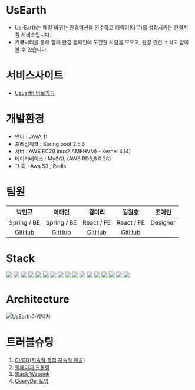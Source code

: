 # UsEarth
  * Us-Earth는 매일 바뀌는 환경미션을 완수하고 캐릭터(나무)를 성장시키는 환경지킴 서비스입니다. 
  * 커뮤니티를 통해 함께 환경 캠페인에 도전할 사람을 모으고, 환경 관련 소식도 받아볼 수 있습니다.
# 서비스사이트
  * [UsEarth 바로가기](https://usearth.co.kr)
# 개발환경
  * 언어  : JAVA 11
  * 프레임워크 : Spring boot 2.5.3
  * 서버 :  AWS EC2(Linux2 AMI(HVM) - Kernel 4.14)
  * 데이터베이스 :  MySQL (AWS RDS,8.0.28)
  * 그 외 : Aws S3 , Redis 
  
# 팀원
|박민규|이태민|김미리|김원호|조예린|
|:------:|:---:|:---:|:---:|:---:|
|Spring / BE|Spring / BE|React / FE|React / FE|Designer|
|[GitHub](https://github.com/Minkyu222341)|[GitHub](https://github.com/PhiloMonx1)|[GitHub](https://github.com/loveyoujgb)|[GitHub](https://github.com/woonhk90/us-earth_fe)||
# Stack
<img src="https://img.shields.io/badge/java-007396?style=for-the-badge&logo=java&logoColor=white"> <img src="https://img.shields.io/badge/spring-6DB33F?style=for-the-badge&logo=spring&logoColor=white"> <img src="https://img.shields.io/badge/springboot-6DB33F?style=for-the-badge&logo=springboot&logoColor=white"> <img src="https://img.shields.io/badge/gradle-02303A?style=for-the-badge&logo=gradle&logoColor=white"> 
<img src="https://img.shields.io/badge/mysql-4479A1?style=for-the-badge&logo=mysql&logoColor=white"> <img src="https://img.shields.io/badge/querydsl -F8DC75?style=for-the-badge&logo=querydsl&logoColor=white"> <img src="https://img.shields.io/badge/linux-FCC624?style=for-the-badge&logo=linux&logoColor=black"> 
<img src="https://img.shields.io/badge/amazonaws-232F3E?style=for-the-badge&logo=amazonaws&logoColor=white"> <img src="https://img.shields.io/badge/codedeploy -569A31?style=for-the-badge&logo=codedeploy&logoColor=white"> <img src="https://img.shields.io/badge/AmazonS3 -569A31?style=for-the-badge&logo=AmazonS3&logoColor=white"> 
<img src="https://img.shields.io/badge/github-181717?style=for-the-badge&logo=github&logoColor=white"> <img src="https://img.shields.io/badge/githubactions -2088FF?style=for-the-badge&logo=githubactions&logoColor=white"> <img src="https://img.shields.io/badge/postman -FF6C37?style=for-the-badge&logo=postman&logoColor=white"> <img src="https://img.shields.io/badge/nginx -009639?style=for-the-badge&logo=nginx&logoColor=white"> <img src="https://img.shields.io/badge/slack -4A154B?style=for-the-badge&logo=slack&logoColor=white"> 
<img src="https://img.shields.io/badge/redis -DC382D?style=for-the-badge&logo=redis&logoColor=white">
<img src="https://img.shields.io/badge/Selenium -43B02A?style=for-the-badge&logo=Selenium&logoColor=white">


# Architecture
![UsEarth아키텍처](https://user-images.githubusercontent.com/108817236/193409607-020133eb-0686-462b-8e87-ee643a1deb13.png)

# 트러블슈팅
  1. [CI/CD(지속적 통합 지속적 제공)](https://github.com/Minkyu222341/UsEarth/wiki/CI-CD-(-%EC%A7%80%EC%86%8D%EC%A0%81-%ED%86%B5%ED%95%A9-%EC%A7%80%EC%86%8D%EC%A0%81-%EC%A0%9C%EA%B3%B5-))
  2. [웹페이지 크롤링](https://github.com/Us-Earth/UsEarth/wiki/Selenium-%ED%81%AC%EB%A1%A4%EB%A7%81)
  3. [Slack Webook](https://github.com/Us-Earth/UsEarth/wiki/Slack-WebWook---%EC%97%90%EB%9F%AC%EB%A1%9C%EA%B7%B8)
  4. [QueryDsl 도입](https://github.com/pnci1029/hanghae_8D_BE/wiki/QueryDSL-%EC%A0%81%EC%9A%A9)
